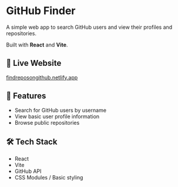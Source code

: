 # GitHub Finder

A simple web app to search GitHub users and view their profiles and repositories.

Built with **React** and **Vite**.

## 🔗 Live Website

[findreposongithub.netlify.app](https://findreposongithub.netlify.app/)

## 🚀 Features

- Search for GitHub users by username
- View basic user profile information
- Browse public repositories

## 🛠️ Tech Stack

- React
- Vite
- GitHub API
- CSS Modules / Basic styling
